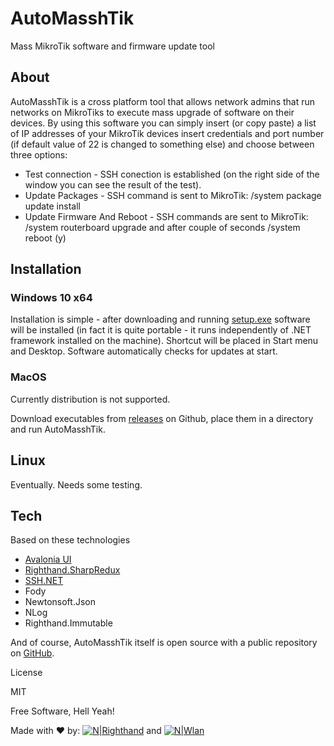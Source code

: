 ﻿# AutoMasshTik

Mass MikroTik software and firmware update tool

## About

AutoMasshTik is a cross platform tool that allows network admins that run networks on MikroTiks to execute mass upgrade of software on their devices. By using this software you can simply insert (or copy paste) a list of IP addresses of your MikroTik devices insert credentials and port number (if default value of 22 is changed to something else) and choose between three options:

- Test connection - SSH conection is established (on the right side of the window you can see the result of the test).
- Update Packages - SSH command is sent to MikroTik: /system package update install
- Update Firmware And Reboot - SSH commands are sent to MikroTik: /system routerboard upgrade and after couple of seconds /system reboot (y)

## Installation

### Windows 10 x64

Installation is simple - after downloading and running [setup.exe](https://automasshtik.rthand.com/Setup.exe) software will be installed (in fact it is quite portable - it runs independently of .NET framework installed on the machine). Shortcut will be placed in Start menu and Desktop. Software automatically checks for updates at start.

### MacOS

Currently distribution is not supported.

Download executables from [releases](https://github.com/MihaMarkic/AutoMasshTik/releases) on Github, place them in a directory and run AutoMasshTik.

## Linux

Eventually. Needs some testing.

## Tech

Based on these technologies

- [Avalonia UI](https://github.com/AvaloniaUI/Avalonia)
- [Righthand.SharpRedux](https://github.com/MihaMarkic/sharp-redux)
- [SSH.NET](https://github.com/sshnet/SSH.NET/)
- Fody
- Newtonsoft.Json
- NLog
- Righthand.Immutable

And of course, AutoMasshTik itself is open source with a public repository on [GitHub](https://github.com/MihaMarkic/AutoMasshTik).

License

MIT

Free Software, Hell Yeah!

Made with ❤️ by:
[![N|Righthand](http://blog.rthand.com//images/Logo_vNext.png)](http://blog.rthand.com) and [![N|Wlan](http://wlan.novagorica.eu/uploads/4/4/1/0/4410231/1183677.png)](http://wlan.novagorica.eu)